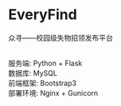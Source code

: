 # EveryFind
众寻——校园级失物招领发布平台</br></br>

服务端: Python + Flask</br>
数据库: MySQL</br>
前端框架: Bootstrap3</br>
部署环境: Nginx + Gunicorn </br>
